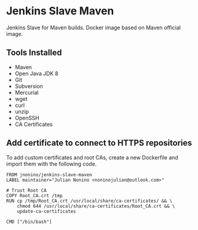 # Jenkins Slave Maven #

Jenkins Slave for Maven builds. Docker image based on Maven official image.

## Tools Installed ##

- Maven
- Open Java JDK 8
- Git
- Subversion
- Mercurial
- wget
- curl
- unzip
- OpenSSH
- CA Certificates

## Add certificate to connect to HTTPS repositories

To add custom certificates and root CAs, create a new Dockerfile and import them with the following code.

	FROM jnonino/jenkins-slave-maven
	LABEL maintainer="Julian Nonino <noninojulian@outlook.com>"

	# Trust Root CA
	COPY Root_CA.crt /tmp
	RUN cp /tmp/Root_CA.crt /usr/local/share/ca-certificates/ && \
		chmod 644 /usr/local/share/ca-certificates/Root_CA.crt && \
		update-ca-certificates

	CMD ["/bin/bash"]